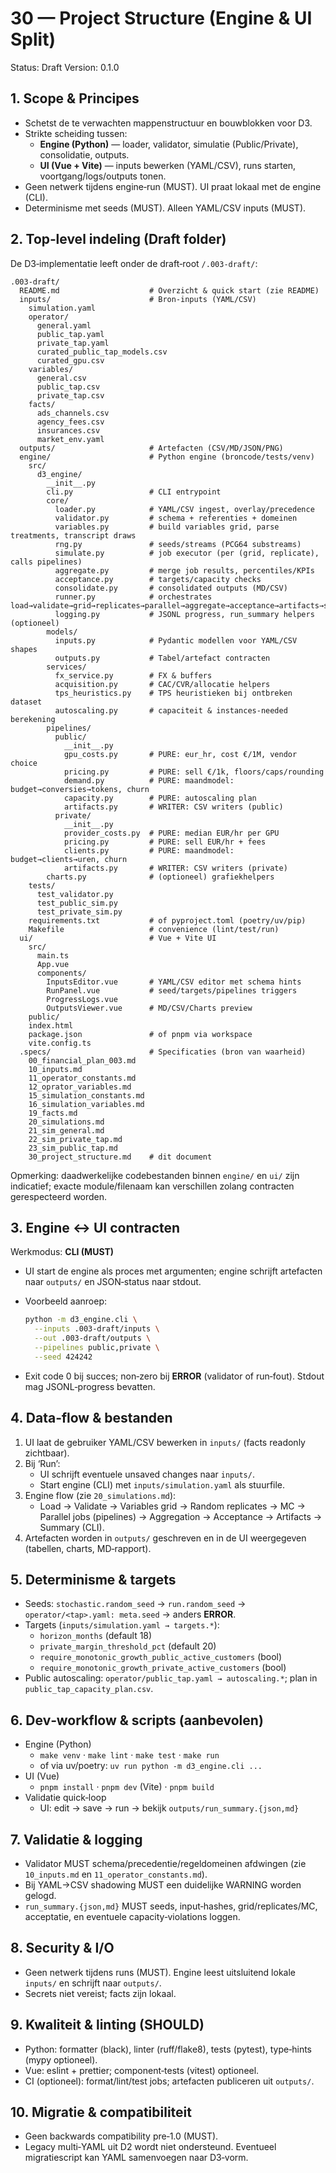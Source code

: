 # 30 — Project Structure (Engine & UI Split)

Status: Draft
Version: 0.1.0

## 1. Scope & Principes

- Schetst de te verwachten mappenstructuur en bouwblokken voor D3.
- Strikte scheiding tussen:
  - **Engine (Python)** — loader, validator, simulatie (Public/Private), consolidatie, outputs.
  - **UI (Vue + Vite)** — inputs bewerken (YAML/CSV), runs starten, voortgang/logs/outputs tonen.
- Geen netwerk tijdens engine‑run (MUST). UI praat lokaal met de engine (CLI).
- Determinisme met seeds (MUST). Alleen YAML/CSV inputs (MUST).

## 2. Top‑level indeling (Draft folder)

De D3‑implementatie leeft onder de draft‑root `/.003-draft/`:

```
.003-draft/
  README.md                    # Overzicht & quick start (zie README)
  inputs/                      # Bron‑inputs (YAML/CSV)
    simulation.yaml
    operator/
      general.yaml
      public_tap.yaml
      private_tap.yaml
      curated_public_tap_models.csv
      curated_gpu.csv
    variables/
      general.csv
      public_tap.csv
      private_tap.csv
    facts/
      ads_channels.csv
      agency_fees.csv
      insurances.csv
      market_env.yaml
  outputs/                     # Artefacten (CSV/MD/JSON/PNG)
  engine/                      # Python engine (broncode/tests/venv)
    src/
      d3_engine/
        __init__.py
        cli.py                 # CLI entrypoint
        core/
          loader.py            # YAML/CSV ingest, overlay/precedence
          validator.py         # schema + referenties + domeinen
          variables.py         # build variables grid, parse treatments, transcript draws
          rng.py               # seeds/streams (PCG64 substreams)
          simulate.py          # job executor (per (grid, replicate), calls pipelines)
          aggregate.py         # merge job results, percentiles/KPIs
          acceptance.py        # targets/capacity checks
          consolidate.py       # consolidated outputs (MD/CSV)
          runner.py            # orchestrates load→validate→grid→replicates→parallel→aggregate→acceptance→artifacts→summary
          logging.py           # JSONL progress, run_summary helpers (optioneel)
        models/
          inputs.py            # Pydantic modellen voor YAML/CSV shapes
          outputs.py           # Tabel/artefact contracten
        services/
          fx_service.py        # FX & buffers
          acquisition.py       # CAC/CVR/allocatie helpers
          tps_heuristics.py    # TPS heuristieken bij ontbreken dataset
          autoscaling.py       # capaciteit & instances-needed berekening
        pipelines/
          public/
            __init__.py
            gpu_costs.py       # PURE: eur_hr, cost €/1M, vendor choice
            pricing.py         # PURE: sell €/1k, floors/caps/rounding
            demand.py          # PURE: maandmodel: budget→conversies→tokens, churn
            capacity.py        # PURE: autoscaling plan
            artifacts.py       # WRITER: CSV writers (public)
          private/
            __init__.py
            provider_costs.py  # PURE: median EUR/hr per GPU
            pricing.py         # PURE: sell EUR/hr + fees
            clients.py         # PURE: maandmodel: budget→clients→uren, churn
            artifacts.py       # WRITER: CSV writers (private)
        charts.py              # (optioneel) grafiekhelpers
    tests/
      test_validator.py
      test_public_sim.py
      test_private_sim.py
    requirements.txt           # of pyproject.toml (poetry/uv/pip)
    Makefile                   # convenience (lint/test/run)
  ui/                          # Vue + Vite UI
    src/
      main.ts
      App.vue
      components/
        InputsEditor.vue       # YAML/CSV editor met schema hints
        RunPanel.vue           # seed/targets/pipelines triggers
        ProgressLogs.vue
        OutputsViewer.vue      # MD/CSV/Charts preview
    public/
    index.html
    package.json               # of pnpm via workspace
    vite.config.ts
  .specs/                      # Specificaties (bron van waarheid)
    00_financial_plan_003.md
    10_inputs.md
    11_operator_constants.md
    12_oprator_variables.md
    15_simulation_constants.md
    16_simulation_variables.md
    19_facts.md
    20_simulations.md
    21_sim_general.md
    22_sim_private_tap.md
    23_sim_public_tap.md
    30_project_structure.md    # dit document
```

Opmerking: daadwerkelijke codebestanden binnen `engine/` en `ui/` zijn indicatief; exacte module/filenaam kan verschillen zolang contracten gerespecteerd worden.

## 3. Engine ↔ UI contracten

Werkmodus: **CLI (MUST)**

- UI start de engine als proces met argumenten; engine schrijft artefacten naar `outputs/` en JSON‑status naar stdout.
- Voorbeeld aanroep:

  ```bash
  python -m d3_engine.cli \
    --inputs .003-draft/inputs \
    --out .003-draft/outputs \
    --pipelines public,private \
    --seed 424242
  ```

- Exit code 0 bij succes; non‑zero bij **ERROR** (validator of run‑fout). Stdout mag JSONL‑progress bevatten.

## 4. Data‑flow & bestanden

1) UI laat de gebruiker YAML/CSV bewerken in `inputs/` (facts readonly zichtbaar).
2) Bij ‘Run’:
   - UI schrijft eventuele unsaved changes naar `inputs/`.
   - Start engine (CLI) met `inputs/simulation.yaml` als stuurfile.
3) Engine flow (zie `20_simulations.md`):
   - Load → Validate → Variables grid → Random replicates → MC → Parallel jobs (pipelines) → Aggregation → Acceptance → Artifacts → Summary (CLI).
4) Artefacten worden in `outputs/` geschreven en in de UI weergegeven (tabellen, charts, MD‑rapport).

## 5. Determinisme & targets

- Seeds: `stochastic.random_seed` → `run.random_seed` → `operator/<tap>.yaml: meta.seed` → anders **ERROR**.
- Targets (`inputs/simulation.yaml → targets.*`):
  - `horizon_months` (default 18)
  - `private_margin_threshold_pct` (default 20)
  - `require_monotonic_growth_public_active_customers` (bool)
  - `require_monotonic_growth_private_active_customers` (bool)
- Public autoscaling: `operator/public_tap.yaml → autoscaling.*`; plan in `public_tap_capacity_plan.csv`.

## 6. Dev‑workflow & scripts (aanbevolen)

- Engine (Python)
  - `make venv` · `make lint` · `make test` · `make run`
  - of via uv/poetry: `uv run python -m d3_engine.cli ...`
- UI (Vue)
  - `pnpm install` · `pnpm dev` (Vite) · `pnpm build`
- Validatie quick‑loop
  - UI: edit → save → run → bekijk `outputs/run_summary.{json,md}`

## 7. Validatie & logging

- Validator MUST schema/precedentie/regeldomeinen afdwingen (zie `10_inputs.md` en `11_operator_constants.md`).
- Bij YAML→CSV shadowing MUST een duidelijke WARNING worden gelogd.
- `run_summary.{json,md}` MUST seeds, input‑hashes, grid/replicates/MC, acceptatie, en eventuele capacity‑violations loggen.

## 8. Security & I/O

- Geen netwerk tijdens runs (MUST). Engine leest uitsluitend lokale `inputs/` en schrijft naar `outputs/`.
- Secrets niet vereist; facts zijn lokaal.

## 9. Kwaliteit & linting (SHOULD)

- Python: formatter (black), linter (ruff/flake8), tests (pytest), type‑hints (mypy optioneel).
- Vue: eslint + prettier; component‑tests (vitest) optioneel.
- CI (optioneel): format/lint/test jobs; artefacten publiceren uit `outputs/`.

## 10. Migratie & compatibiliteit

- Geen backwards compatibility pre‑1.0 (MUST).
- Legacy multi‑YAML uit D2 wordt niet ondersteund. Eventueel migratiescript kan YAML samenvoegen naar D3‑vorm.
